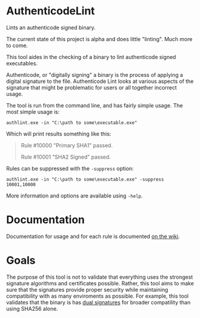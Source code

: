 # AuthenticodeLint

Lints an authenticode signed binary.

The current state of this project is alpha and does little "linting". Much more to come.

This tool aides in the checking of a binary to lint authenticode signed executables.

Authenticode, or "digitally signing" a binary is the process of applying a digital signature to the file.
Authenticode Lint looks at various aspects of the signature that might be problematic for users or all
together incorrect usage.

The tool is run from the command line, and has fairly simple usage. The most simple usage is:

    authlint.exe -in "C:\path to some\executable.exe"

Which will print results something like this:

>Rule #10000 "Primary SHA1" passed.
>
>Rule #10001 "SHA2 Signed" passed.

Rules can be suppressed with the `-suppress` option:

    authlint.exe -in "C:\path to some\executable.exe" -suppress 10001,10000

More information and options are available using `-help`.

# Documentation

Documentation for usage and for each rule is documented [on the wiki](https://github.com/vcsjones/AuthenticodeLint/wiki).

# Goals

The purpose of this tool is not to validate that everything uses the strongest signature algorithms
and certificates possible. Rather, this tool aims to make sure that the signatures provide proper
security while maintaining compatibility with as many enviroments as possible. For example, this tool
validates that the binary is has [dual signatures](https://textslashplain.com/2016/01/10/authenticode-in-2016/)
for broader compatility than using SHA256 alone.
